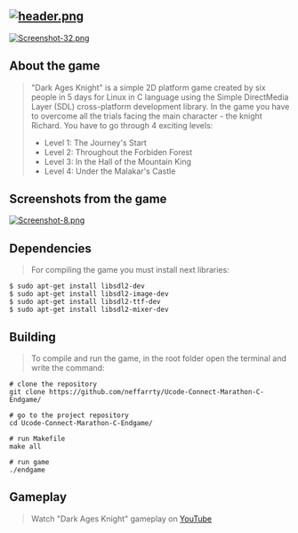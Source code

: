 [![header.png](https://i.postimg.cc/rssnQ6kX/header.png)](https://postimg.cc/Zvkx5MnV)
----
[![Screenshot-32.png](https://i.postimg.cc/brcQNjK8/Screenshot-32.png)](https://postimg.cc/sQmBwbj0)

## About the game

>"Dark Ages Knight" is a simple 2D platform game сreated by six people in 5 days for Linux in C language using the Simple DirectMedia Layer (SDL) cross-platform development library.
>In the game you have to overcome all the trials facing the main character - the knight Richard. You have to go through 4 exciting levels:
> * Level 1: The Journey's Start
> * Level 2: Throughout the Forbiden Forest
> * Level 3: In the Hall of the Mountain King
> * Level 4: Under the Malakar's Castle

## Screenshots from the game

[![Screenshot-8.png](https://i.postimg.cc/T3zbR0VX/Screenshot-8.png)](https://postimg.cc/gxKjsvtM)

## Dependencies

>For compiling the game you must install next libraries:
``` shell
$ sudo apt-get install libsdl2-dev
$ sudo apt-get install libsdl2-image-dev
$ sudo apt-get install libsdl2-ttf-dev
$ sudo apt-get install libsdl2-mixer-dev
```
## Building

>To compile and run the game, in the root folder open the terminal and write the command:
``` shell
# clone the repository
git clone https://github.com/neffarrty/Ucode-Connect-Marathon-C-Endgame/

# go to the project repository
cd Ucode-Connect-Marathon-C-Endgame/

# run Makefile
make all

# run game
./endgame
```
## Gameplay

>Watch "Dark Ages Knight" gameplay on [YouTube](https://www.youtube.com/watch?v=HVTampKL5gw)
